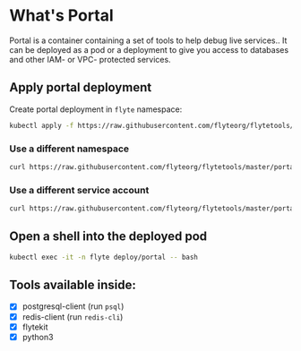 # What's Portal

Portal is a container containing a set of tools to help debug live services.. It can be deployed as a pod or a deployment to give you access to databases and 
other IAM- or VPC- protected services.

## Apply portal deployment

Create portal deployment in `flyte` namespace:

```bash
kubectl apply -f https://raw.githubusercontent.com/flyteorg/flytetools/master/portal/deployment.yaml
```

### Use a different namespace

```bash
curl https://raw.githubusercontent.com/flyteorg/flytetools/master/portal/deployment.yaml | sed "s/namespace: flyte/namespace: union/" | kubectl apply -f -
```

### Use a different service account

```bash
curl https://raw.githubusercontent.com/flyteorg/flytetools/master/portal/deployment.yaml | sed "s/serviceAccountName: default/serviceAccountName: foo/" | kubectl apply -f -
```

## Open a shell into the deployed pod

```bash
kubectl exec -it -n flyte deploy/portal -- bash
```

## Tools available inside:

- [X] postgresql-client (run `psql`)
- [X] redis-client (run `redis-cli`)
- [X] flytekit
- [X] python3
